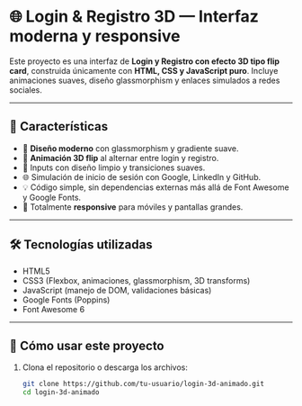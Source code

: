 # 🌐 Login & Registro 3D — Interfaz moderna y responsive

Este proyecto es una interfaz de **Login y Registro con efecto 3D tipo flip card**, construida únicamente con **HTML, CSS y JavaScript puro**. Incluye animaciones suaves, diseño glassmorphism y enlaces simulados a redes sociales.

---

## 🎯 Características

- 🌈 **Diseño moderno** con glassmorphism y gradiente suave.
- 🔁 **Animación 3D flip** al alternar entre login y registro.
- 👤 Inputs con diseño limpio y transiciones suaves.
- 🌐 Simulación de inicio de sesión con Google, LinkedIn y GitHub.
- 💡 Código simple, sin dependencias externas más allá de Font Awesome y Google Fonts.
- 📱 Totalmente **responsive** para móviles y pantallas grandes.

---

## 🛠️ Tecnologías utilizadas

- HTML5
- CSS3 (Flexbox, animaciones, glassmorphism, 3D transforms)
- JavaScript (manejo de DOM, validaciones básicas)
- Google Fonts (Poppins)
- Font Awesome 6

---

## 🚀 Cómo usar este proyecto

1. Clona el repositorio o descarga los archivos:
   ```bash
   git clone https://github.com/tu-usuario/login-3d-animado.git
   cd login-3d-animado
